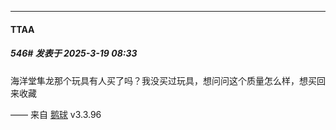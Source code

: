 ﻿
*****

####  TTAA  
##### 546#       发表于 2025-3-19 08:33

海洋堂隼龙那个玩具有人买了吗？我没买过玩具，想问问这个质量怎么样，想买回来收藏

—— 来自 [鹅球](https://www.pgyer.com/GcUxKd4w) v3.3.96

